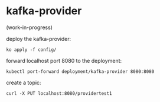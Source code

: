 # kafka-provider

(work-in-progress)

deploy the kafka-provider:

```
ko apply -f config/
```

forward localhost port 8080 to the deployment:

```
kubectl port-forward deployment/kafka-provider 8080:8080
```

create a topic:

```
curl -X PUT localhost:8080/providertest1
```

